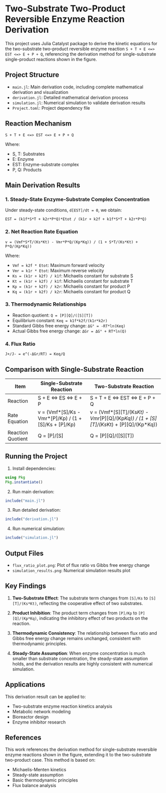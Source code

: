 # Two-Substrate Two-Product Reversible Enzyme Reaction Derivation

This project uses Julia Catalyst package to derive the kinetic equations for the two-substrate two-product reversible enzyme reaction `S + T + E <=> EST <=> E + P + Q`, referencing the derivation method for single-substrate single-product reactions shown in the figure.

## Project Structure

- `main.jl`: Main derivation code, including complete mathematical derivation and visualization
- `derivation.jl`: Detailed mathematical derivation process
- `simulation.jl`: Numerical simulation to validate derivation results
- `Project.toml`: Project dependency file

## Reaction Mechanism

```
S + T + E <=> EST <=> E + P + Q
```

Where:
- S, T: Substrates
- E: Enzyme
- EST: Enzyme-substrate complex
- P, Q: Products

## Main Derivation Results

### 1. Steady-State Enzyme-Substrate Complex Concentration

Under steady-state conditions, `d[EST]/dt = 0`, we obtain:

```
EST = (k1f*S*T + k2r*P*Q)*Etot / (k1r + k2f + k1f*S*T + k2r*P*Q)
```

### 2. Net Reaction Rate Equation

```
v = (Vmf*S*T/(Ks*Kt) - Vmr*P*Q/(Kp*Kq)) / (1 + S*T/(Ks*Kt) + P*Q/(Kp*Kq))
```

Where:
- `Vmf = k2f * Etot`: Maximum forward velocity
- `Vmr = k1r * Etot`: Maximum reverse velocity
- `Ks = (k1r + k2f) / k1f`: Michaelis constant for substrate S
- `Kt = (k1r + k2f) / k1f`: Michaelis constant for substrate T
- `Kp = (k1r + k2f) / k2r`: Michaelis constant for product P
- `Kq = (k1r + k2f) / k2r`: Michaelis constant for product Q

### 3. Thermodynamic Relationships

- Reaction quotient: `Q = [P][Q]/([S][T])`
- Equilibrium constant: `Keq = k1f*k2f/(k1r*k2r)`
- Standard Gibbs free energy change: `ΔG° = -RT*ln(Keq)`
- Actual Gibbs free energy change: `ΔGr = ΔG° + RT*ln(Q)`

### 4. Flux Ratio

```
J+/J- = e^(-ΔGr/RT) = Keq/Q
```

## Comparison with Single-Substrate Reaction

| Item | Single-Substrate Reaction | Two-Substrate Reaction |
|------|---------------------------|------------------------|
| Reaction | S + E <=> ES <=> E + P | S + T + E <=> EST <=> E + P + Q |
| Rate Equation | v = (Vmf*[S]/Ks - Vmr*[P]/Kp) / (1 + [S]/Ks + [P]/Kp) | v = (Vmf*[S][T]/(Ks*Kt) - Vmr*[P][Q]/(Kp*Kq)) / (1 + [S][T]/(Ks*Kt) + [P][Q]/(Kp*Kq)) |
| Reaction Quotient | Q = [P]/[S] | Q = [P][Q]/([S][T]) |

## Running the Project

1. Install dependencies:
```julia
using Pkg
Pkg.instantiate()
```

2. Run main derivation:
```julia
include("main.jl")
```

3. Run detailed derivation:
```julia
include("derivation.jl")
```

4. Run numerical simulation:
```julia
include("simulation.jl")
```

## Output Files

- `flux_ratio_plot.png`: Plot of flux ratio vs Gibbs free energy change
- `simulation_results.png`: Numerical simulation results plot

## Key Findings

1. **Two-Substrate Effect**: The substrate term changes from `[S]/Ks` to `[S][T]/(Ks*Kt)`, reflecting the cooperative effect of two substrates.

2. **Product Inhibition**: The product term changes from `[P]/Kp` to `[P][Q]/(Kp*Kq)`, indicating the inhibitory effect of two products on the reaction.

3. **Thermodynamic Consistency**: The relationship between flux ratio and Gibbs free energy change remains unchanged, consistent with thermodynamic principles.

4. **Steady-State Assumption**: When enzyme concentration is much smaller than substrate concentration, the steady-state assumption holds, and the derivation results are highly consistent with numerical simulation.

## Applications

This derivation result can be applied to:
- Two-substrate enzyme reaction kinetics analysis
- Metabolic network modeling
- Bioreactor design
- Enzyme inhibitor research

## References

This work references the derivation method for single-substrate reversible enzyme reactions shown in the figure, extending it to the two-substrate two-product case. This method is based on:
- Michaelis-Menten kinetics
- Steady-state assumption
- Basic thermodynamic principles
- Flux balance analysis 